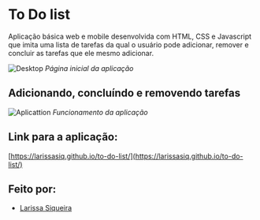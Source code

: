 # To Do list
Aplicação básica web e mobile desenvolvida com HTML, CSS e Javascript que imita uma lista de tarefas da qual o usuário pode adicionar, remover e concluir as tarefas que ele mesmo adicionar.

![Desktop](https://user-images.githubusercontent.com/64505863/126692509-fcc4ad04-e38e-4157-8a59-19a36121f1fa.PNG)
_Página inicial da aplicação_

## Adicionando, concluíndo e removendo tarefas
![Aplicattion](https://user-images.githubusercontent.com/64505863/126693383-7229c91d-f951-48c0-a4c9-cfeaf845a34a.gif)
_Funcionamento da aplicação_

## Link para a aplicação:
[https://larissasiq.github.io/to-do-list/](https://larissasiq.github.io/to-do-list/)
## Feito por:
* [Larissa Siqueira](https://github.com/LarissaSiq)

